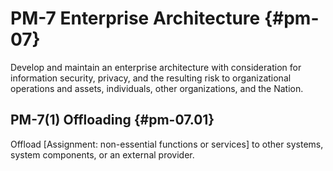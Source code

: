 # PM-7 Enterprise Architecture {#pm-07}

Develop and maintain an enterprise architecture with consideration for information security, privacy, and the resulting risk to organizational operations and assets, individuals, other organizations, and the Nation.

## PM-7(1) Offloading {#pm-07.01}

Offload [Assignment: non-essential functions or services] to other systems, system components, or an external provider.

